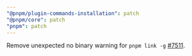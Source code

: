 ```yaml
---
"@pnpm/plugin-commands-installation": patch
"@pnpm/core": patch
"pnpm": patch
---
```


Remove unexpected no binary warning for `pnpm link -g` [#7511](https://github.com/pnpm/pnpm/issues/7511).
